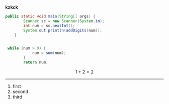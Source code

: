  **kzkck**
 
```java
public static void main(String[] args) {
        Scanner sc = new Scanner(System.in);
        int num = sc.nextInt();
        System.out.println(addDigits(num));
    }
```

```java

 while (num > 9) {
            num = sum(num);
        }
        return num;
```

$$
 1 + 2 = 2
$$

----------
1. first
2. second
3. third
